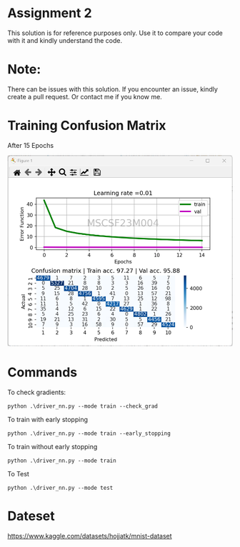 
# Assignment 2 

This solution is for reference purposes only. Use it to compare your code with it and kindly understand the code.

# Note: 
There can be issues with this solution. If you encounter an issue, kindly create a pull request. Or contact me if you know me.  

# Training Confusion Matrix
After 15 Epochs

![alt text](https://github.com/KhurramAsadM004/CS568_A2/blob/master/training_confusion_matrix.png?raw=true)

# Commands
To check gradients: 
```
python .\driver_nn.py --mode train --check_grad  
```

To train with early stopping 
```
python .\driver_nn.py --mode train --early_stopping 
```

To train without early stopping
```
python .\driver_nn.py --mode train 
```

To Test 
```
python .\driver_nn.py --mode test
```



# Dateset
https://www.kaggle.com/datasets/hojjatk/mnist-dataset